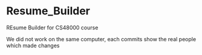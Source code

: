 # Resume_Builder
REsume Builder for CS48000 course

We did not work on the same computer, each commits show the real people which made changes
